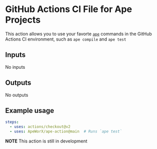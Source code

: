 # GitHub Actions CI File for Ape Projects

This action allows you to use your favorte [`ape`](https://github.com/ApeWorX/ape) commands in the GitHub Actions CI environment, such as `ape compile` and `ape test`

## Inputs

No inputs

## Outputs

No outputs

## Example usage

```yaml
steps:
  - uses: actions/checkout@v2
  - uses: ApeWorX/ape-action@main  # Runs `ape test`
```

**NOTE** This action is still in development
